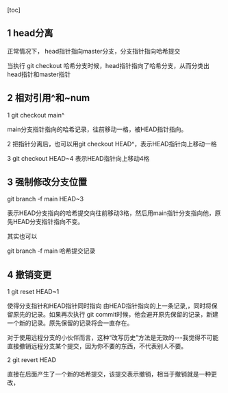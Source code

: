 [toc]

## 1 head分离

正常情况下， head指针指向master分支，分支指针指向哈希提交

当执行 git checkout 哈希分支时候，head指针指向了哈希分支，从而分类出head指针和master指针

## 2 相对引用^和~num

1 git checkout main^      

main分支指针指向的哈希记录，往前移动一格，被HEAD指针指向。

2 把指针分离后，也可以用git checkout HEAD^，表示HEAD指针向上移动一格

3 git checkout HEAD~4 表示HEAD指针向上移动4格

## 3 强制修改分支位置

git branch -f main HEAD~3

表示HEAD分支指向的哈希提交向往前移动3格，然后用main指针分支指向他，原先HEAD分支指针指向不变。



其实也可以

git branch -f main 哈希提交记录

## 4 撤销变更

1 git reset HEAD~1

使得分支指针和HEAD指针同时指向 由HEAD指针指向的上一条记录,，同时将保留原先的记录。如果再次执行 git commit时候，他会避开原先保留的记录，新建一个新的记录。原先保留的记录将会一直存在。



对于使用远程分支的小伙伴而言，这种“改写历史”方法是无效的---我觉得不可能直接撤销远程分支某个提交，因为你不要的东西，不代表别人不要。

2 git revert HEAD

直接在后面产生了一个新的哈希提交，该提交表示撤销，相当于撤销就是一种更改，